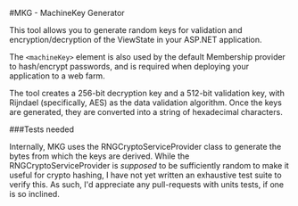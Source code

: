 #MKG - MachineKey Generator

This tool allows you to generate random keys for validation and encryption/decryption of the ViewState in your ASP.NET application.

The `<machineKey>` element is also used by the default Membership provider to hash/encrypt passwords, and is required when deploying your application to a web farm.

The tool creates a 256-bit decryption key and a 512-bit validation key, with Rijndael (specifically, AES) as the data validation algorithm. Once the keys are generated, they are converted into a string of hexadecimal characters.

###Tests needed

Internally, MKG uses the RNGCryptoServiceProvider class to generate the bytes from which the keys are derived. While the RNGCryptoServiceProvider is *supposed* to be sufficiently random to make it useful for crypto hashing, I have not yet written an exhaustive test suite to verify this. As such, I'd appreciate any pull-requests with units tests, if one is so inclined.

